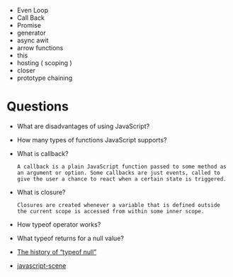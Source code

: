 + Even Loop
+ Call Back
+ Promise
+ generator
+ async awit
+ arrow functions
+ this
+ hosting ( scoping )
+ closer
+ prototype chaining

# Questions
+ What are disadvantages of using JavaScript?
+ How many types of functions JavaScript supports?

+ What is callback?

  `A callback is a plain JavaScript function passed to some method as an argument or option. Some callbacks are just events, called to give the user a chance to react when a certain state is triggered.`

+ What is closure?

  `Closures are created whenever a variable that is defined outside the current scope is accessed from within some inner scope.`
+ How typeof operator works?
+ What typeof returns for a null value?



+ [The history of “typeof null”]( http://www.2ality.com/2013/10/typeof-null.html)

+ [javascript-scene](https://medium.com/javascript-scene/10-interview-questions-every-javascript-developer-should-know-6fa6bdf5ad95#.kieot4rwd)
